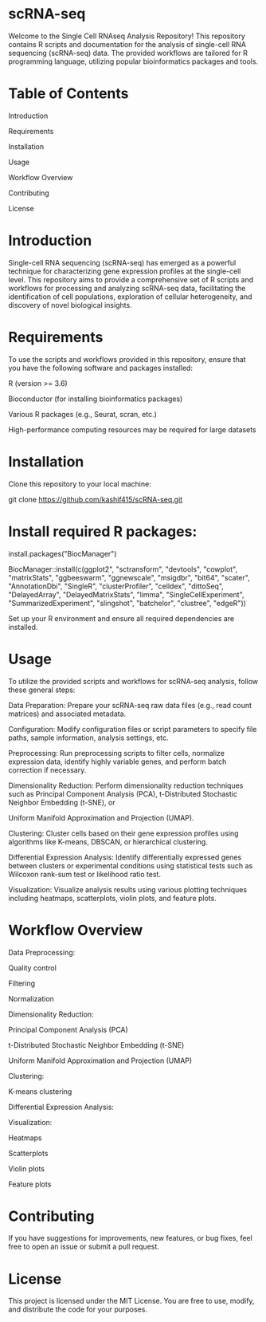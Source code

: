 # scRNA-seq

Welcome to the Single Cell RNAseq Analysis Repository! This repository contains R scripts and documentation for the analysis of single-cell RNA sequencing (scRNA-seq) data. The provided workflows are tailored for R programming language, utilizing popular bioinformatics packages and tools.

# Table of Contents

Introduction

Requirements

Installation

Usage

Workflow Overview

Contributing

License

# Introduction

Single-cell RNA sequencing (scRNA-seq) has emerged as a powerful technique for characterizing gene expression profiles at the single-cell level. This repository aims to provide a comprehensive set of R scripts and workflows for processing and analyzing scRNA-seq data, facilitating the identification of cell populations, exploration of cellular heterogeneity, and discovery of novel biological insights.

# Requirements

To use the scripts and workflows provided in this repository, ensure that you have the following software and packages installed:

R (version >= 3.6)

Bioconductor (for installing bioinformatics packages)

Various R packages (e.g., Seurat, scran, etc.)

High-performance computing resources may be required for large datasets

# Installation

Clone this repository to your local machine:

git clone https://github.com/kashif415/scRNA-seq.git

# Install required R packages:

install.packages("BiocManager")

BiocManager::install(c(ggplot2", "sctransform",
          "devtools", "cowplot", "matrixStats",
          "ggbeeswarm", "ggnewscale", "msigdbr", "bit64", "scater",
          "AnnotationDbi",
          "SingleR", "clusterProfiler", "celldex",
          "dittoSeq", "DelayedArray",
          "DelayedMatrixStats",
          "limma", "SingleCellExperiment",
          "SummarizedExperiment",
          "slingshot", "batchelor",
          "clustree", "edgeR"))  

Set up your R environment and ensure all required dependencies are installed.

# Usage

To utilize the provided scripts and workflows for scRNA-seq analysis, follow these general steps:

Data Preparation: Prepare your scRNA-seq raw data files (e.g., read count matrices) and associated metadata.

Configuration: Modify configuration files or script parameters to specify file paths, sample information, analysis settings, etc.

Preprocessing: Run preprocessing scripts to filter cells, normalize expression data, identify highly variable genes, and perform batch correction if necessary.

Dimensionality Reduction: Perform dimensionality reduction techniques such as Principal Component Analysis (PCA), t-Distributed Stochastic Neighbor Embedding (t-SNE), or 

Uniform Manifold Approximation and Projection (UMAP).

Clustering: Cluster cells based on their gene expression profiles using algorithms like K-means, DBSCAN, or hierarchical clustering.

Differential Expression Analysis: Identify differentially expressed genes between clusters or experimental conditions using statistical tests such as Wilcoxon rank-sum test or likelihood ratio test.

Visualization: Visualize analysis results using various plotting techniques including heatmaps, scatterplots, violin plots, and feature plots.


# Workflow Overview

Data Preprocessing:

Quality control

Filtering

Normalization

Dimensionality Reduction:

Principal Component Analysis (PCA)

t-Distributed Stochastic Neighbor Embedding (t-SNE)

Uniform Manifold Approximation and Projection (UMAP)

Clustering:

K-means clustering

Differential Expression Analysis:

Visualization:

Heatmaps

Scatterplots

Violin plots

Feature plots

# Contributing

If you have suggestions for improvements, new features, or bug fixes, feel free to open an issue or submit a pull request.

# License

This project is licensed under the MIT License. You are free to use, modify, and distribute the code for your purposes.





